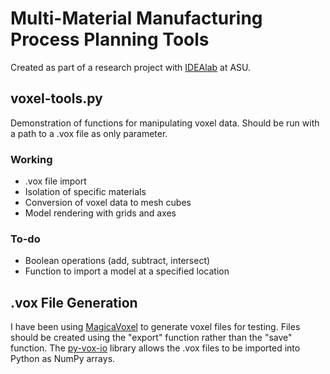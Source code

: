 # Multi-Material Manufacturing Process Planning Tools

Created as part of a research project with [IDEAlab](http://idealab.asu.edu) at ASU.

## voxel-tools.py
Demonstration of functions for manipulating voxel data. Should be run with a path to a .vox file as only parameter.

### Working
- .vox file import
- Isolation of specific materials
- Conversion of voxel data to mesh cubes
- Model rendering with grids and axes

### To-do
- Boolean operations (add, subtract, intersect)
- Function to import a model at a specified location

## .vox File Generation
I have been using [MagicaVoxel](https://ephtracy.github.io) to generate voxel files for testing. Files should be created using the "export" function rather than the "save" function. The [py-vox-io](https://github.com/gromgull/py-vox-io) library allows the .vox files to be imported into Python as NumPy arrays.

